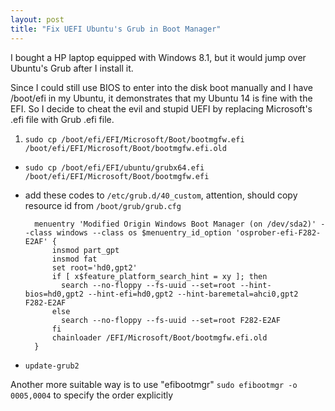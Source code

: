 ```yaml
---
layout: post
title: "Fix UEFI Ubuntu's Grub in Boot Manager"
---
```


I bought a HP laptop equipped with Windows 8.1, but it would jump over Ubuntu's Grub after I install it.

Since I could still use BIOS to enter into the disk boot manually and I have /boot/efi in my Ubuntu, it demonstrates that my Ubuntu 14 is fine with the EFI. So I decide to cheat the evil and stupid UEFI by replacing Microsoft's .efi file with Grub .efi file.

1. `sudo cp /boot/efi/EFI/Microsoft/Boot/bootmgfw.efi /boot/efi/EFI/Microsoft/Boot/bootmgfw.efi.old`
- `sudo cp /boot/efi/EFI/ubuntu/grubx64.efi /boot/efi/EFI/Microsoft/Boot/bootmgfw.efi`
- add these codes to `/etc/grub.d/40_custom`, attention, should copy resource id from `/boot/grub/grub.cfg`


        menuentry 'Modified Origin Windows Boot Manager (on /dev/sda2)' --class windows --class os $menuentry_id_option 'osprober-efi-F282-E2AF' {
            insmod part_gpt
            insmod fat
            set root='hd0,gpt2'
            if [ x$feature_platform_search_hint = xy ]; then
              search --no-floppy --fs-uuid --set=root --hint-bios=hd0,gpt2 --hint-efi=hd0,gpt2 --hint-baremetal=ahci0,gpt2  F282-E2AF
            else
              search --no-floppy --fs-uuid --set=root F282-E2AF
            fi
            chainloader /EFI/Microsoft/Boot/bootmgfw.efi.old
        }


- `update-grub2`

Another more suitable way is to use "efibootmgr" `sudo efibootmgr -o 0005,0004` to specify the order explicitly
